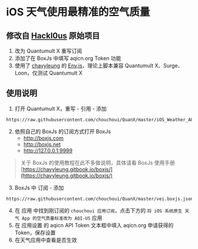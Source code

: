 # iOS 天气使用最精准的空气质量
## 修改自 [Hackl0us](https://github.com/Hackl0us/SS-Rule-Snippet/blob/master/Scripts/Surge/iOS_Weather_AQI_Standard.js) 原始项目

1. 改为 Quantumult X 重写订阅
2. 添加了在 BoxJs 中填写 aqicn.org Token 功能
3. 使用了 [chavyleung](https://github.com/chavyleung) 的 [Env.js](https://github.com/chavyleung/scripts/blob/master/Env.js)，理论上脚本兼容 Quantumult X、Surge、Loon，仅测试 Quantumult X

## 使用说明
1. 打开 Quantumult X，重写 - 引用 - 添加
```
https://raw.githubusercontent.com/chouchoui/QuanX/master/iOS_Weather_AQI_Standard.conf
```
2. 依照自己的 BoxJs 的订阅方式打开 BoxJs
    - http://boxjs.com
    - http://boxjs.net
    - http://127.0.0.1:9999
> 关于 BoxJs 的使用教程在此不多做说明，具体请看 BoxJs 使用手册 [https://chavyleung.gitbook.io/boxjs/](https://chavyleung.gitbook.io/boxjs/)

3. BoxJs 中 订阅 - 添加
```
https://raw.githubusercontent.com/chouchoui/QuanX/master/vei.boxjs.json
```
4. 在 应用 中找到刚订阅的 `chouchoui 应用订阅`，点击下方的 `将 iOS 系统原生 天气 App 的空气质量标准改为 AQI-US` 应用
5. 在 应用设置 的 aqicn API Token 文本框中填入 aqicn.org 申请获得的 Token，保存设置
6. 在天气应用中查看是否生效